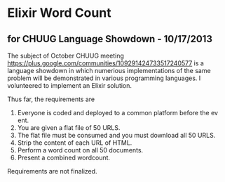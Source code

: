 # Elixir Word Count 
## for CHUUG Language Showdown - 10/17/2013

The subject of October CHUUG meeting https://plus.google.com/communities/109291424733517240577 is a language showdown in which numerious implementations of the same problem will be demonstrated in various programming languages.  I volunteered to implement an Elixir solution.

Thus far, the requirements are

 1. Everyone is coded and deployed to a common platform before the ev ent.
 2. You are given a flat file of 50 URLS.
 3. The flat file must be consumed and you must download all 50 URLS.
 4. Strip the content of each URL of HTML.
 5. Perform a word count on all 50 documents.
 6. Present a combined wordcount.

Requirements are not finalized.

